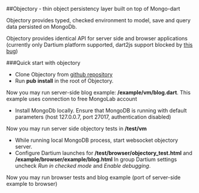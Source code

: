 ##Objectory - thin object persistency layer built on top of Mongo-dart

Objectory provides typed, checked environment to model, save and query data persisted on MongoDb.

Objectory provides identical API for server side and browser applications (currently only Dartium platform supported, dart2js support blocked by [this bug](http://code.google.com/p/dart/issues/detail?id=4050))

###Quick start with objectory

- Clone Objectory from [github repository](https://github.com/vadimtsushko/objectory)
- Run **pub install** in the root of Objectory.

Now you may run server-side blog example: **/example/vm/blog.dart**. This example uses connection to free MongoLab account 

- Install MongoDb locally. Ensure that MongoDB is running  with default parameters (host 127.0.0.7, port 27017, authentication disabled)

Now you may run server side objectory tests in **/test/vm**

- While running local MongoDB process, start websocket objectory server. 
- Configure Dartium launches for **/test/browser/objectory_test.html** and **/example/browser/example/blog.html** In group Dartium settings uncheck *Run in checked mode* and *Enable debugging*.  

Now you may run browser tests and blog example (port of server-side example to browser)